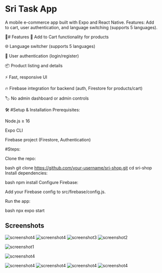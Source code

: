 # Sri Task App
A mobile e-commerce app built with Expo and React Native.
Features: Add to cart, user authentication, and language switching (supports 5 languages).

🚀# Features
🛒 Add to Cart functionality for products

🌐 Language switcher (supports 5 languages)

👤 User authentication (login/register)

📦 Product listing and details

⚡ Fast, responsive UI

🔥 Firebase integration for backend (auth, Firestore for products/cart)

🏷️ No admin dashboard or admin controls

🛠️ #Setup & Installation
Prerequisites:

Node.js ≥ 16

Expo CLI

Firebase project (Firestore, Authentication)

#Steps:

Clone the repo:

bash
git clone https://github.com/your-username/sri-shop.git
cd sri-shop
Install dependencies:

bash
npm install
Configure Firebase:

Add your Firebase config to src/firebase/config.js.

Run the app:

bash
npx expo start

## Screenshots



![screenshot4](./screenshots/p7.png)
![screenshot4](./screenshots/p8.png)
![screenshot3](./screenshots/i.jpg)
![screenshot2](./screenshots/h.jpg)

![screenshot1](./screenshots/g.jpg)


![screenshot4](./screenshots/p3.png)

![screenshot4](./screenshots/p2.png)
![screenshot4](./screenshots/p4.png)
![screenshot4](./screenshots/p5.png)
![screenshot4](./screenshots/p1.png)

